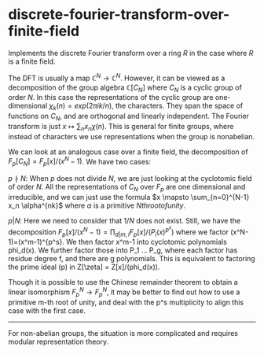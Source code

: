 # discrete-fourier-transform-over-finite-field 
 
Implements the discrete Fourier transform over a ring $R$ in the case where $R$ is a finite field.

The DFT is usually a map $\mathbb{C}^N \rightarrow \mathbb{C}^N$. However, it can be viewed as a decomposition of the group algebra $\mathbb{C}[C_N]$ where $C_N$ is a cyclic group of order $N$. In this case the representations of the cyclic group are one-dimensional $\chi_k(n) = exp(2\pi i k / n)$, the characters. They span the space of functions on $C_N$, and are orthogonal and linearly independent. The Fourier transform is just $x \mapsto \sum_n x_n \chi(n)$. This is general for finite groups, where instead of characters we use representations when the group is nonabelian.

We can look at an analogous case over a finite field, the decomposition of $F_p[C_N] = F_p[x]/(x^N-1)$. We have two cases:

$p \nmid N$: When $p$ does not divide $N$, we are just looking at the cyclotomic field of order $N$. All the representations of $C_N$ over $F_p$ are one dimensional and irreducible, and we can just use the formula $x \mapsto \sum_{n=0}^{N-1} x_n \alpha^{nk}$ where $\alpha$ is a primitive $Nth root of unity$.

$p | N$: Here we need to consider that $1/N$ does not exist. Still, we have the decomposition $F_p[x]/(x^N-1) = \prod_{d|m, i} F_p[x]/(P_i(x)^{p^s})$ where we factor (x^N-1)=(x^m-1)^{p^s}. We then factor x^m-1 into cyclotomic polynomials phi_d(x). We further factor those into P_1 ... P_g, where each factor has residue degree f, and there are g polynomials. This is equivalent to factoring the prime ideal (p) in Z[\zeta] = Z[x]/(phi_d(x)). 

Though it is possible to use the Chinese remainder theorem to obtain a linear isomorphism $F_p^N \rightarrow F_p^N$, it may be better to find out how to use a primitive m-th root of unity, and deal with the p^s multiplicity to align this case with the first case.

---

For non-abelian groups, the situation is more complicated and requires modular representation theory.

